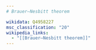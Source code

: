 ```yaml
---
# Brauer–Nesbitt theorem

wikidata: Q4958227
msc_classification: "20"
wikipedia_links:
  - "[[Brauer–Nesbitt theorem]]"
---
```

